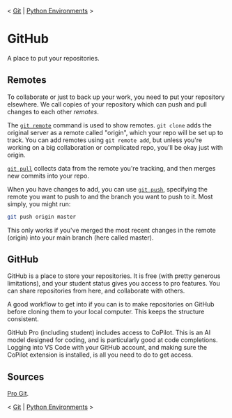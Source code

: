 < [Git](./4_1_Git.md) | [Python Environments](./5_1_PythonEnvironments.md) >

# GitHub
A place to put your repositories.

## Remotes
To collaborate or just to back up your work, you need to put your repository elsewhere.
We call copies of your repository which can push and pull changes to each other *remotes*.

The [`git remote`](https://tldr.inbrowser.app/pages/common/git-remote) command is used to show remotes.
`git clone` adds the original server as a remote called "origin", which your repo will be set up to track.
You can add remotes using `git remote add`, but unless you're working on a big collaboration or complicated repo, you'll be okay just with origin.

[`git pull`](https://tldr.inbrowser.app/pages/common/git-pull) collects data from the remote you're tracking, and then merges new commits into your repo.

When you have changes to add, you can use [`git push`](https://tldr.inbrowser.app/pages/common/git-push), specifying the remote you want to push to and the branch you want to push to it.
Most simply, you might run:
```bash
git push origin master
```
This only works if you've merged the most recent changes in the remote (origin) into your main branch (here called master).

## GitHub
GitHub is a place to store your repositories.
It is free (with pretty generous limitations), and your student status gives you access to pro features.
You can share repositories from here, and collaborate with others.

A good workflow to get into if you can is to make repositories on GitHub before cloning them to your local computer.
This keeps the structure consistent.

GitHub Pro (including student) includes access to CoPilot.
This is an AI model designed for coding, and is particularly good at code completions.
Logging into VS Code with your GitHub account, and making sure the CoPilot extension is installed, is all you need to do to get access.

## Sources
[Pro Git](https://git-scm.com/book/en/v2).

< [Git](./4_1_Git.md) | [Python Environments](./5_1_PythonEnvironments.md) >
